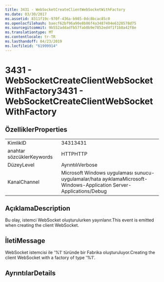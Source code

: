```yaml
---
title: 3431 - WebSocketCreateClientWebSocketWithFactory
ms.date: 03/30/2017
ms.assetid: 8311f19c-970f-436a-b985-0dc8bcac85c0
ms.openlocfilehash: baecf62bf96a90e8b86f4a3487404e6328578d75
ms.sourcegitcommit: 9b552addadfb57fab0b9e7852ed4f1f1b8a42f8e
ms.translationtype: MT
ms.contentlocale: tr-TR
ms.lasthandoff: 04/23/2019
ms.locfileid: "61999914"
---
```

# <a name="3431---websocketcreateclientwebsocketwithfactory"></a><span data-ttu-id="34241-102">3431 - WebSocketCreateClientWebSocketWithFactory</span><span class="sxs-lookup"><span data-stu-id="34241-102">3431 - WebSocketCreateClientWebSocketWithFactory</span></span>
## <a name="properties"></a><span data-ttu-id="34241-103">Özellikler</span><span class="sxs-lookup"><span data-stu-id="34241-103">Properties</span></span>  
  
|||  
|-|-|  
|<span data-ttu-id="34241-104">Kimlik</span><span class="sxs-lookup"><span data-stu-id="34241-104">ID</span></span>|<span data-ttu-id="34241-105">3431</span><span class="sxs-lookup"><span data-stu-id="34241-105">3431</span></span>|  
|<span data-ttu-id="34241-106">anahtar sözcükler</span><span class="sxs-lookup"><span data-stu-id="34241-106">Keywords</span></span>|<span data-ttu-id="34241-107">HTTP</span><span class="sxs-lookup"><span data-stu-id="34241-107">HTTP</span></span>|  
|<span data-ttu-id="34241-108">Düzey</span><span class="sxs-lookup"><span data-stu-id="34241-108">Level</span></span>|<span data-ttu-id="34241-109">Ayrıntılı</span><span class="sxs-lookup"><span data-stu-id="34241-109">Verbose</span></span>|  
|<span data-ttu-id="34241-110">Kanal</span><span class="sxs-lookup"><span data-stu-id="34241-110">Channel</span></span>|<span data-ttu-id="34241-111">Microsoft Windows uygulaması sunucu-uygulamalar/hata ayıklama</span><span class="sxs-lookup"><span data-stu-id="34241-111">Microsoft-Windows-Application Server-Applications/Debug</span></span>|  
  
## <a name="description"></a><span data-ttu-id="34241-112">Açıklama</span><span class="sxs-lookup"><span data-stu-id="34241-112">Description</span></span>  
 <span data-ttu-id="34241-113">Bu olay, istemci WebSocket oluşturulurken yayınlanır.</span><span class="sxs-lookup"><span data-stu-id="34241-113">This event is emitted when creating the client WebSocket.</span></span>  
  
## <a name="message"></a><span data-ttu-id="34241-114">İleti</span><span class="sxs-lookup"><span data-stu-id="34241-114">Message</span></span>  
 <span data-ttu-id="34241-115">WebSocket istemcisi ile '%1' türünde bir Fabrika oluşturuluyor.</span><span class="sxs-lookup"><span data-stu-id="34241-115">Creating the client WebSocket with a factory of type '%1'.</span></span>  
  
## <a name="details"></a><span data-ttu-id="34241-116">Ayrıntılar</span><span class="sxs-lookup"><span data-stu-id="34241-116">Details</span></span>
